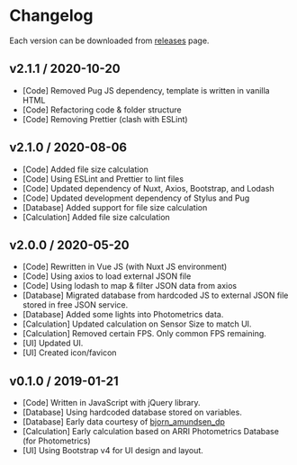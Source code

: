 # Changelog
Each version can be downloaded from [releases](https://github.com/aldy505/cameracalc/releases) page.

## v2.1.1 / 2020-10-20
 - [Code] Removed Pug JS dependency, template is written in vanilla HTML
 - [Code] Refactoring code & folder structure
 - [Code] Removing Prettier (clash with ESLint)

## v2.1.0 / 2020-08-06
 - [Code] Added file size calculation
 - [Code] Using ESLint and Prettier to lint files
 - [Code] Updated dependency of Nuxt, Axios, Bootstrap, and Lodash
 - [Code] Updated development dependency of Stylus and Pug 
 - [Database] Added support for file size calculation
 - [Calculation] Added file size calculation

## v2.0.0 / 2020-05-20

 - [Code] Rewritten in Vue JS (with Nuxt JS environment)
 - [Code] Using axios to load external JSON file
 - [Code] Using lodash to map & filter JSON data from axios
 - [Database] Migrated database from hardcoded JS to external JSON file stored in free JSON service.
 - [Database] Added some lights into Photometrics data.
 - [Calculation] Updated calculation on Sensor Size to match UI.
 - [Calculation] Removed certain FPS. Only common FPS remaining.
 - [UI] Updated UI.
 - [UI] Created icon/favicon

## v0.1.0 / 2019-01-21

 - [Code] Written in JavaScript with jQuery library.
 - [Database] Using hardcoded database stored on variables.
 - [Database] Early data courtesy of [bjorn_amundsen_dp](https://www.instagram.com/bjorn_amundsen_dp)
 - [Calculation] Early calculation based on ARRI Photometrics Database (for Photometrics)
 - [UI] Using Bootstrap v4 for UI design and layout.